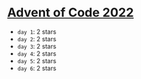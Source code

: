 # [Advent of Code 2022](https://adventofcode.com/2022)

- ``day 1``: 2 stars
- ``day 2``: 2 stars
- ``day 3``: 2 stars
- ``day 4``: 2 stars
- ``day 5``: 2 stars
- ``day 6``: 2 stars